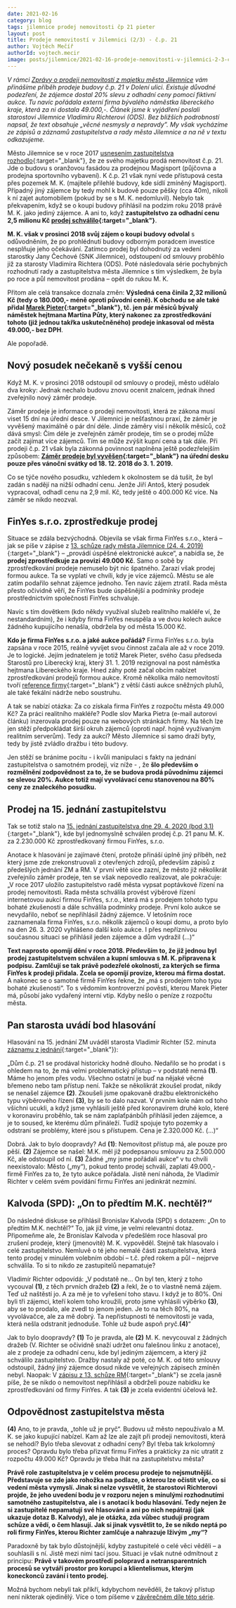 ```yaml
---
date: 2021-02-16
category: blog
tags: jilemnice prodej nemovitosti čp 21 pieter
layout: post
title: Prodeje nemovitostí v Jilemnici (2/3) - č.p. 21
author: Vojtěch Mečíř
authorId: vojtech.mecir
image: posts/jilemnice/2021-02-16-prodeje-nemovitosti-v-jilemnici-2-3-cp-21.jpg
---
```


*V rámci [Zprávy o prodeji nemovitostí z majetku města Jilemnice]() vám přinášíme příběh prodeje budovy č.p. 21 v Dolení ulici. Existuje důvodné podezření, že zájemce dostal 20% slevu z odhadní ceny pomocí fiktivní aukce. Tu navíc pořádala externí firma bývalého náměstka libereckého kraje, která za ni dostala 49.000,-. Článek jsme k vyjádření poslali starostovi Jilemnice Vladimíru Richterovi (ODS). Bez bližších podrobností napsal, že text obsahuje „věcné nesmysly a nepravdy”. My však vycházíme ze zápisů a záznamů zastupitelstva a rady města Jilemnice a na ně v textu odkazujeme.*

Město Jilemnice se v roce 2017 [usnesením zastupitelstva rozhodlo](http://mestojilemnice.cz/data/jil_files/9816/zm28.pdf){:target="_blank"}, že ze svého majetku prodá nemovitost č.p. 21. Jde o budovu s oranžovou fasádou za prodejnou Magisport (půjčovna a prodejna sportovního vybavení). K č.p. 21 však nyní vede přístupová cesta přes pozemek M. K. (majitele přilehlé budovy, kde sídlí zmíněný Magisport). Případný jiný zájemce by tedy mohl k budově pouze pěšky (cca 40m), nikoli k ní zajet automobilem (pokud by se s M. K. nedomluvil). Nebylo tak překvapením, když se o koupi budovy přihlásil na podzim roku 2018 právě M. K. jako jediný zájemce. A ani to, když **zastupitelstvo za odhadní cenu 2,5 milionu Kč [prodej schválilo](http://mestojilemnice.cz/data/jil_files/10759/zm38a.pdf){:target="_blank"}**.

**M. K. však v prosinci 2018 svůj zájem o koupi budovy odvolal** s odůvodněním, že po prohlédnutí budovy odborným poradcem investice nesplňuje jeho očekávání. Zatímco prodej byl dohodnutý za vedení starostky Jany Čechové (SNK Jilemnice), odstoupení od smlouvy proběhlo již za starosty Vladimíra Richtera (ODS). Poté následovala série pochybných rozhodnutí rady a zastupitelstva města Jilemnice s tím výsledkem, že byla po roce a půl nemovitost prodána – opět do rukou M. K.

Přitom ale celá transakce doznala změn: **Výsledná cena činila 2,32 milionů Kč (tedy o 180.000,- méně oproti původní ceně). K obchodu se ale také přidal [Marek Pieter](https://cs.wikipedia.org/wiki/Marek_Pieter){:target="_blank"}, tč. jen pár měsíců bývalý náměstek hejtmana Martina Půty, který nakonec za zprostředkování tohoto (již jednou takřka uskutečněného) prodeje inkasoval od města 49.000,- bez DPH**.

Ale popořadě.

## Nový posudek nečekaně s vyšší cenou

Když M. K. v prosinci 2018 odstoupil od smlouvy o prodeji, město udělalo dva kroky: Jednak nechalo budovu znovu ocenit znalcem, jednak ihned zveřejnilo nový záměr prodeje.

Záměr prodeje je informace o prodeji nemovitosti, která ze zákona musí viset 15 dní na úřední desce. V Jilemnici je nešťastnou praxí, že záměr je vyvěšený maximálně o pár dní déle. Jinde záměry visí i několik měsíců, což dává smysl: Čím déle je zveřejněn záměr prodeje, tím se o prodej může začít zajímat více zájemců. Tím se může zvýšit kupní cena a tak dále. Při prodeji č.p. 21 však byla zákonná povinnost naplněna ještě podezřelejším způsobem: **[Záměr prodeje byl vyvěšen](https://edesky.cz/dokument/2564956){:target="_blank"} na úřední desku pouze přes vánoční svátky od 18. 12. 2018 do 3. 1. 2019.** 

Co se týče nového posudku, vzhledem k okolnostem se dá tušit, že byl zadán s nadějí na nižší odhadní cenu. Jenže Jiří Antoš, který posudek vypracoval, odhadl cenu na 2,9 mil. Kč, tedy ještě o 400.000 Kč více. Na záměr se nikdo neozval.

## FinYes s.r.o. zprostředkuje prodej

Situace se zdála bezvýchodná. Objevila se však firma FinYes s.r.o., která – jak se píše v zápise z [13. schůze rady města Jilemnice (24. 4. 2019)](http://mestojilemnice.cz/data/jil_files/11187/rm13.pdf){:target="_blank"} – „provádí úspěšné elektronické aukce“, a nabídla se, že **prodej zprostředkuje za provizi 49.000 Kč**. Samo o sobě by zprostředkování prodeje nemuselo být nic špatného. Zarazí však prodej formou aukce. Ta se vyplatí ve chvíli, kdy je více zájemců. Městu se ale zatím podařilo sehnat zájemce jednoho. Ten navíc zájem ztratil. Rada města přesto očividně věří, že FinYes bude úspěšnější a podmínky prodeje prostřednictvím společnosti
FinYes schvaluje.

Navíc s tím dovětkem (kdo někdy využíval služeb realitního makléře ví, že nestandardním), že i kdyby firma FinYes neuspěla a ve dvou kolech aukce žádného kupujícího nenašla, obdržela by od města 15.000 Kč.

**Kdo je firma FinYes s.r.o. a jaké aukce pořádá?** Firma FinYes s.r.o. byla zapsána v roce 2015, reálně vyvíjet svou činnost začala ale až v roce 2019. Je to logické. Jejím jednatelem je totiž Marek Pieter, svého času předseda Starostů pro Liberecký kraj, který 31. 1. 2019 rezignoval na post náměstka hejtmana Libereckého kraje. Hned záhy poté začal obcím nabízet zprostředkování prodejů formou aukce. Kromě několika málo nemovitostí tvoří [reference firmy](https://www.finyes.cz/){:target="_blank"} z větší části aukce sněžných pluhů, ale také fekální nádrže nebo soustruhu.

A tak se nabízí otázka: Za co získala firma FinYes z rozpočtu města 49.000 Kč? Za práci realitního makléře? Podle slov Marka Pietra (e-mail autorovi článku) inzerovala prodej pouze na webových stránkách firmy. Na těch lze jen stěží předpokládat širší okruh zájemců (oproti např. hojně využívaným realitním serverům). Tedy za aukci? Město Jilemnice si samo draží byty, tedy by jistě zvládlo dražbu i této budovy.

Jen stěží se bráníme pocitu - i kvůli manipulaci s fakty na jednání zastupitelstva o samotném prodeji, viz níže - , že **šlo především o rozmělnění zodpovědnost za to, že se budova prodá původnímu zájemci se slevou 20%. Aukce totiž mají vyvolávací cenu stanovenou na 80% ceny ze znaleckého posudku.**

## Prodej na 15. jednání zastupitelstvu

Tak se totiž stalo na [15. jednání zastupitelstva dne 29. 4. 2020 (bod 3.1)](http://mestojilemnice.cz/data/jil_files/12051/zm15anonym..pdf){:target="_blank"}, kde byl jednomyslně schválen prodej č.p. 21 panu M. K. za 2.230.000 Kč zprostředkovaný firmou FinYes, s.r.o.

Anotace k hlasování je zajímavé čtení, protože přináší úplně jiný příběh, než který jsme zde zrekonstruovali z otevřených zdrojů, především zápisů z předešlých jednání ZM a RM. V první větě sice zazní, že město již několikrát zveřejnilo záměr prodeje, ten se však nepovedlo realizovat, ale pokračuje: „V roce 2017 uložilo zastupitelstvo radě města vypsat poptávkové řízení na prodej nemovitosti. Rada města schválila provést výběrové řízení internetovou aukcí firmou FinYes, s.r.o., která má s prodejem tohoto typu bohaté zkušenosti a dále schválila podmínky prodeje. První kolo aukce se nevydařilo, neboť se nepřihlásil žádný zájemce. V letošním roce zaznamenala firma FinYes, s.r.o. několik zájemců o koupi domu, a proto bylo na den 26. 3. 2020 vyhlášeno další kolo aukce. I přes nepříznivou současnou situaci se přihlásil jeden zájemce a dům vydražil (…)“

**Text naprosto opomíjí dění v roce 2018. Především to, že již jednou byl prodej zastupitelstvem schválen a kupní smlouva s M. K. připravena k podpisu. Zamlčují se tak právě podezřelé okolnosti, za kterých se firma FinYes k prodeji přidala. Zcela se opomíjí provize, kterou má firma dostat.** A nakonec se o samotné firmě FinYes řekne, že „má s prodejem toho typu bohaté zkušenosti“. To s vědomím kontroverzní pověsti, kterou Marek Pieter má, působí jako vydařený interní vtip. Kdyby nešlo o peníze z rozpočtu města.

## Pan starosta uvádí bod hlasování

Hlasování na 15. jednání ZM uváděl starosta Vladimír Richter (52. minuta [záznamu z jednání](http://zm.jilemnice.cz/vod/15zm_2020-04-29.mp4){:target="_blank"}):

„Dům č.p. 21 se prodával historicky hodně dlouho. Nedařilo se ho prodat i s ohledem na to, že má velmi problematický přístup – v podstatě nemá **(1)**. Máme ho jenom přes vodu. Všechno ostatní je buď na nějaké věcné břemeno nebo tam přístup není. Takže se několikrát zkoušel prodat, nikdy se nenašel zájemce **(2)**. Zkoušeli jsme opakovaně dražbu elektronického typu výběrového řízení **(3)**, by se to dalo nazvat. V prvním kole nám od toho všichni ucukli, a když jsme vyhlásili ještě před koronavirem druhé kolo, které v koronaviru proběhlo, tak se nám zaplaťpánbůh přihlásil jeden zájemce, a je to soused, ke kterému dům přináleží.  Tudíž spojuje tyto pozemky a odstraní se problémy, které jsou s přístupem. Cena je 2.320.000 Kč. (…)“

Dobrá. Jak to bylo doopravdy? Ad **(1)**: Nemovitost přístup má, ale pouze pro pěší. **(2)** Zájemce se našel: M.K. měl již podepsanou smlouvu za 2.500.000 Kč, ale odstoupil od ní. **(3)** Žádné „my jsme pořádali aukce“ v tu chvíli neexistovalo: Město („my“), pokud tento prodej schválí, zaplatí 49.000,- firmě FinYes za to, že tyto aukce pořádala. Jistě není náhoda, že Vladimír Richter v celém svém povídání firmu FinYes ani jedinkrát nezmíní.

## Kalvoda (SPD): „On to předtím M.K. nechtěl?“

Do následné diskuse se přihlásil Bronislav Kalvoda (SPD) s dotazem: „On to předtím M.K. nechtěl?“ To, jak již víme, je velmi relevantní dotaz. Připomeňme ale, že Bronislav Kalvoda v předešlém roce hlasoval pro zrušení prodeje, který (jmenovitě) M. K. vypověděl. Stejně tak hlasovalo i celé zastupitelstvo. Nemluvě o té jeho nemalé části zastupitelstva, která tento prodej v minulém volebním období – t.č. před rokem a půl – nejprve schválila. To si to nikdo ze zastupitelů nepamatuje?

Vladimír Richter odpovídá: „V podstatě ne… On byl ten, který z toho vycouval **(1)**, z těch prvních dražeb **(2)** a řekl, že o to vlastně nemá zájem. Teď už naštěstí jo. A za mě je to vyřešení toho stavu. I když je to 80%. Oni byli tři zájemci, kteří kolem toho kroužili, proto jsme vyhlásili výběrko **(3)**, aby se to prodalo, ale zvedl to jenom jeden. Je to na těch 80%, na vyvolávačce, ale za mě dobrý. Ta nepřístupnosti té nemovitosti je vada, která nešla odstranit jednoduše. Tohle už bude aspoň pryč.**(4)**“                                

Jak to bylo doopravdy? **(1)** To je pravda, ale **(2)** M. K. nevycouval z žádných dražeb (V. Richter se očividně snaží udržet onu falešnou linku z anotace), ale z prodeje za odhadní cenu, kde byl jediným zájemcem, a který již schválilo zastupitelstvo. Dražby nastaly až poté, co M. K. od této smlouvy odstoupil, žádný jiný zájemce dosud nikde ve veřejných zápisech zmíněn nebyl. Naopak: V [zápisu z 13. schůze RM](http://mestojilemnice.cz/data/jil_files/11187/rm13.pdf){:target="_blank"} se zcela jasně píše, že se nikdo o nemovitost nepřihlásil a obdrželi pouze nabídku ke zprostředkování od firmy FinYes. A tak **(3)** je zcela evidentní účelová lež. 

## Odpovědnost zastupitelstva města
**(4)** Ano, to je pravda, „tohle už je pryč“. Budovu už město nepoužívalo a M. K. se jako kupující nabízel. Kam až lze ale zajít při prodeji nemovitosti, která se nehodí? Bylo třeba slevovat z odhadní ceny? Byl třeba tak krkolomný proces? Opravdu bylo třeba přizvat firmu FinYes a prakticky za nic utratit z rozpočtu 49.000 Kč? Opravdu je třeba lhát na zastupitelstvu města?

**Právě role zastupitelstva je v celém procesu prodeje to nejsmutnější. Představuje se zde jako rohožka na podlaze, o kterou lze očistit vše, co si vedení města vymyslí. Jinak si nelze vysvětlit, že starostovi Richterovi projde, že jeho uvedení bodu je v rozporu nejen s minulými rozhodnutími samotného zastupitelstva, ale i s anotací k bodu hlasování. Tedy nejen že si zastupitelé nepamatují své hlasování a ani po nich nepátrají (jak ukazuje dotaz B. Kalvody), ale je otázka, zda vůbec studují program schůze a vědí, o čem hlasují. Jak si jinak vysvětlit to, že se nikdo neptá po roli firmy FinYes, kterou Richter zamlčuje a nahrazuje lživým „my“?**

Paradoxně by tak bylo důstojnější, kdyby zastupitelé o celé věci věděli – a souhlasili s ní. Jistě mezi nimi tací jsou. Situaci je však nutné odmítnout z principu: **Právě v takovém prostředí polopravd a netransparentních procesů se vytváří prostor pro korupci a klientelismus, kterým koneckonců zavání i tento prodej.**

Možná bychom nebyli tak příkří, kdybychom nevěděli, že takový přístup není nikterak ojedinělý. Více o tom píšeme v [závěrečném díle této série]().
